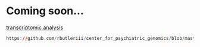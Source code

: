 # Coming soon...

[transcriptomic analysis](https://github.com/rbutleriii/center_for_psychiatric_genomics/blob/master/scripts/2019-03-08_CQN_deseq_pe_se.R)

```R
https://github.com/rbutleriii/center_for_psychiatric_genomics/blob/master/scripts/2019-03-08_CQN_deseq_pe_se.R
```
